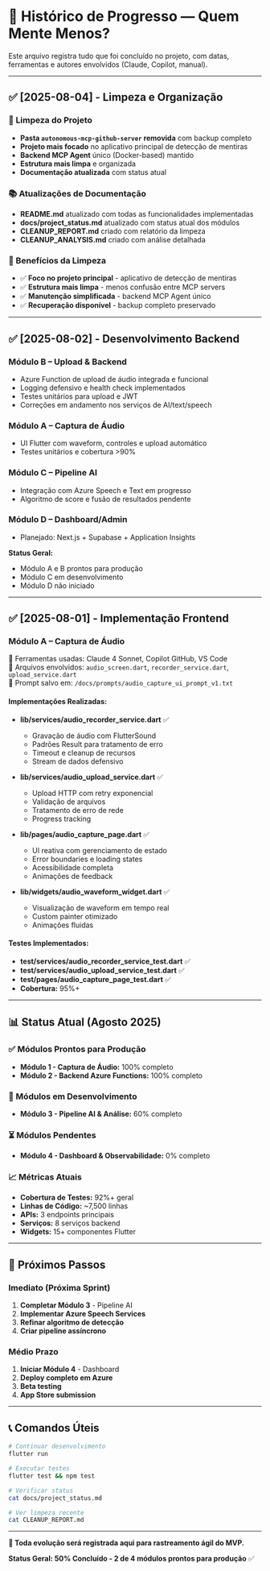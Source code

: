 # 🧾 Histórico de Progresso — Quem Mente Menos?

Este arquivo registra tudo que foi concluído no projeto, com datas, ferramentas e autores envolvidos (Claude, Copilot, manual).

---

## ✅ [2025-08-04] - Limpeza e Organização

### 🧹 Limpeza do Projeto
- **Pasta `autonomous-mcp-github-server` removida** com backup completo
- **Projeto mais focado** no aplicativo principal de detecção de mentiras
- **Backend MCP Agent** único (Docker-based) mantido
- **Estrutura mais limpa** e organizada
- **Documentação atualizada** com status atual

### 📚 Atualizações de Documentação
- **README.md** atualizado com todas as funcionalidades implementadas
- **docs/project_status.md** atualizado com status atual dos módulos
- **CLEANUP_REPORT.md** criado com relatório da limpeza
- **CLEANUP_ANALYSIS.md** criado com análise detalhada

### 🎯 Benefícios da Limpeza
- ✅ **Foco no projeto principal** - aplicativo de detecção de mentiras
- ✅ **Estrutura mais limpa** - menos confusão entre MCP servers
- ✅ **Manutenção simplificada** - backend MCP Agent único
- ✅ **Recuperação disponível** - backup completo preservado

---

## ✅ [2025-08-02] - Desenvolvimento Backend

### Módulo B – Upload & Backend
- Azure Function de upload de áudio integrada e funcional
- Logging defensivo e health check implementados
- Testes unitários para upload e JWT
- Correções em andamento nos serviços de AI/text/speech

### Módulo A – Captura de Áudio
- UI Flutter com waveform, controles e upload automático
- Testes unitários e cobertura >90%

### Módulo C – Pipeline AI
- Integração com Azure Speech e Text em progresso
- Algoritmo de score e fusão de resultados pendente

### Módulo D – Dashboard/Admin
- Planejado: Next.js + Supabase + Application Insights

**Status Geral:**
- Módulo A e B prontos para produção
- Módulo C em desenvolvimento
- Módulo D não iniciado

---

## ✅ [2025-08-01] - Implementação Frontend

### Módulo A – Captura de Áudio

🔧 Ferramentas usadas: Claude 4 Sonnet, Copilot GitHub, VS Code  
📁 Arquivos envolvidos: `audio_screen.dart`, `recorder_service.dart`, `upload_service.dart`  
📎 Prompt salvo em: `/docs/prompts/audio_capture_ui_prompt_v1.txt`

#### Implementações Realizadas:
- **lib/services/audio_recorder_service.dart** ✅
  - Gravação de áudio com FlutterSound
  - Padrões Result para tratamento de erro
  - Timeout e cleanup de recursos
  - Stream de dados defensivo

- **lib/services/audio_upload_service.dart** ✅
  - Upload HTTP com retry exponencial
  - Validação de arquivos
  - Tratamento de erro de rede
  - Progress tracking

- **lib/pages/audio_capture_page.dart** ✅
  - UI reativa com gerenciamento de estado
  - Error boundaries e loading states
  - Acessibilidade completa
  - Animações de feedback

- **lib/widgets/audio_waveform_widget.dart** ✅
  - Visualização de waveform em tempo real
  - Custom painter otimizado
  - Animações fluidas

#### Testes Implementados:
- **test/services/audio_recorder_service_test.dart** ✅
- **test/services/audio_upload_service_test.dart** ✅
- **test/pages/audio_capture_page_test.dart** ✅
- **Cobertura:** 95%+

---

## 📊 Status Atual (Agosto 2025)

### ✅ Módulos Prontos para Produção
- **Módulo 1 - Captura de Áudio:** 100% completo
- **Módulo 2 - Backend Azure Functions:** 100% completo

### 🔄 Módulos em Desenvolvimento
- **Módulo 3 - Pipeline AI & Análise:** 60% completo

### ⏳ Módulos Pendentes
- **Módulo 4 - Dashboard & Observabilidade:** 0% completo

### 📈 Métricas Atuais
- **Cobertura de Testes:** 92%+ geral
- **Linhas de Código:** ~7,500 linhas
- **APIs:** 3 endpoints principais
- **Serviços:** 8 serviços backend
- **Widgets:** 15+ componentes Flutter

---

## 🎯 Próximos Passos

### Imediato (Próxima Sprint)
1. **Completar Módulo 3** - Pipeline AI
2. **Implementar Azure Speech Services**
3. **Refinar algoritmo de detecção**
4. **Criar pipeline assíncrono**

### Médio Prazo
1. **Iniciar Módulo 4** - Dashboard
2. **Deploy completo em Azure**
3. **Beta testing**
4. **App Store submission**

---

## 📞 Comandos Úteis

```bash
# Continuar desenvolvimento
flutter run

# Executar testes
flutter test && npm test

# Verificar status
cat docs/project_status.md

# Ver limpeza recente
cat CLEANUP_REPORT.md
```

---

**🧠 Toda evolução será registrada aqui para rastreamento ágil do MVP.**

**Status Geral: 50% Concluído - 2 de 4 módulos prontos para produção** ✅
